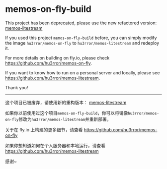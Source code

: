 # memos-on-fly-build

This project has been deprecated, please use the new refactored version: [memos-litestream](https://github.com/hu3rror/memos-litestream)

If you used this project `memos-on-fly-build` before, you can simply modify the image `hu3rror/memos-on-fly` to `hu3rror/memos-litestream` and redeploy it.

For more details on building on fly.io, please check https://github.com/hu3rror/memos-on-fly.

If you want to know how to run on a personal server and locally, please see https://github.com/hu3rror/memos-litestream.

Thank you!

---

这个项目已被废弃，请使用新的重构版本： [memos-litestream](https://github.com/hu3rror/memos-litestream)

如果你以前使用过这个项目`memos-on-fly-build`，你可以将镜像`hu3rror/memos-on-fly`修改为`hu3rror/memos-litestream`并重新部署。

关于在 fly.io 上构建的更多细节，请查看 https://github.com/hu3rror/memos-on-fly

如果你想知道如何在个人服务器和本地运行，请查看 https://github.com/hu3rror/memos-litestream 

感谢~
